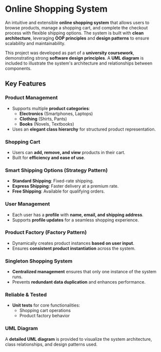 # Online Shopping System

An intuitive and extensible **online shopping system** that allows users to browse products, manage a shopping cart, and complete the checkout process with flexible shipping options. The system is built with **clean architecture**, leveraging **OOP principles** and **design patterns** to ensure scalability and maintainability.

This project was developed as part of a **university coursework**, demonstrating strong **software design principles**. A **UML diagram** is included to illustrate the system's architecture and relationships between components.

## Key Features

### Product Management
- Supports multiple **product categories**:
    - **Electronics** (Smartphones, Laptops)
    - **Clothing** (Shirts, Pants)
    - **Books** (Novels, Textbooks)
- Uses an **elegant class hierarchy** for structured product representation.

### Shopping Cart
- Users can **add, remove, and view** products in their cart.
- Built for **efficiency and ease of use**.

### Smart Shipping Options (Strategy Pattern)
- **Standard Shipping**: Fixed-rate shipping.
- **Express Shipping**: Faster delivery at a premium rate.
- **Free Shipping**: Available for qualifying orders.

### User Management
- Each user has a **profile** with **name, email, and shipping address**.
- Supports **profile updates** for a seamless shopping experience.

### Product Factory (Factory Pattern)
- Dynamically creates product instances **based on user input**.
- Ensures **consistent product instantiation** across the system.

### Singleton Shopping System
- **Centralized management** ensures that only one instance of the system runs.
- Prevents **redundant data duplication** and enhances performance.

### Reliable & Tested
- **Unit tests** for core functionalities:
    - Shopping cart operations
    - Product factory behavior

### UML Diagram
A **detailed UML diagram** is provided to visualize the system architecture, class relationships, and design patterns used.
